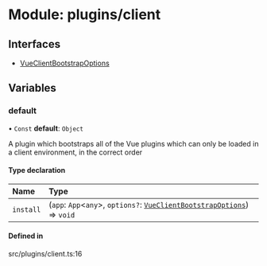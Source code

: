 # Module: plugins/client

## Interfaces

- [VueClientBootstrapOptions](../interfaces/plugins_client.VueClientBootstrapOptions.md)

## Variables

### <a id="default" name="default"></a> default

• `Const` **default**: `Object`

A plugin which bootstraps all of the Vue plugins which can only be loaded in a client environment, in the correct order

#### Type declaration

| Name | Type |
| :------ | :------ |
| `install` | (`app`: `App`\<`any`\>, `options?`: [`VueClientBootstrapOptions`](../interfaces/plugins_client.VueClientBootstrapOptions.md)) => `void` |

#### Defined in

src/plugins/client.ts:16
